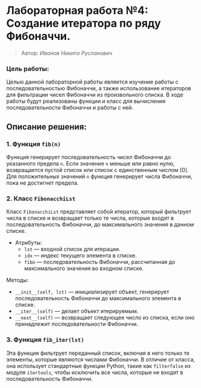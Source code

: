 # Лабораторная работа №4: Создание итератора по ряду Фибоначчи.
> Автор: *Иванов Никита Русланович*

### Цель работы:
Целью данной лабораторной работы является изучение работы с последовательностью Фибоначчи, а также использование итераторов для фильтрации чисел Фибоначчи из произвольного списка. В ходе работы будут реализованы функции и класс для вычисления последовательности Фибоначчи и работы с ней.

## Описание решения:

### 1. Функция `fib(n)`
Функция генерирует последовательность чисел Фибоначчи до указанного предела `n`. Если значение `n` меньше или равно нулю, возвращается пустой список или список с единственным числом [0]. Для положительных значений `n` функция генерирует числа Фибоначчи, пока не достигнет предела.

### 2. Класс `FibonacchiLst`
Класс `FibonacchiLst` представляет собой итератор, который фильтрует числа в списке и возвращает только те числа, которые входят в последовательность Фибоначчи, до максимального значения в данном списке.

- Атрибуты:
  - `lst` — входной список для итерации.
  - `idx` — индекс текущего элемента в списке.
  - `fibo` — последовательность Фибоначчи, рассчитанная до максимального значения во входном списке.
  
Методы:
- `__init__(self, lst)` — инициализирует объект, генерирует последовательность Фибоначчи до максимального элемента в списке.
- `__iter__(self)` — делает объект итерируемым.
- `__next__(self)` — возвращает следующее число из списка, если оно принадлежит последовательности Фибоначчи.

### 3. Функция `fib_iter(lst)`
Эта функция фильтрует переданный список, включая в него только те элементы, которые являются числами Фибоначчи. В отличие от класса, она использует стандартные функции Python, такие как `filterfalse` из модуля `itertools`, чтобы исключить все числа, которые не входят в последовательность Фибоначчи.
